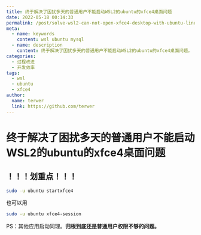```yaml
---
title: 终于解决了困扰多天的普通用户不能启动WSL2的ubuntu的xfce4桌面问题
date: 2022-05-18 00:14:33
permalink: /post/solve-wsl2-can-not-open-xfce4-desktop-with-ubuntu-linux.html
meta:
  - name: keywords
    content: wsl ubuntu mysql
  - name: description
    content: 终于解决了困扰多天的普通用户不能启动WSL2的ubuntu的xfce4桌面问题。
categories:
  - 过程改进
  - 开发效率
tags:
  - wsl 
  - ubuntu
  - xfce4
author: 
  name: terwer
  link: https://github.com/terwer
---
```

# 终于解决了困扰多天的普通用户不能启动WSL2的ubuntu的xfce4桌面问题

## ！！！划重点！！！

```bash
sudo -u ubuntu startxfce4
```

也可以用

```bash
sudo -u ubuntu xfce4-session
```

PS：其他应用启动同理。**归根到底还是普通用户权限不够的问题。**
